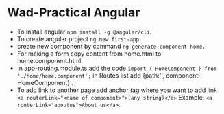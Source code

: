 # Wad-Practical Angular
- To install angular `npm install -g @angular/cli`.
- To create angular project `ng new first-app`.
- create new component by command `ng generate component home.`
- For making a form  copy content from home.html to home.component.html.
- In app-routing.module.ts add the code  `import { HomeComponent } from './home/home.component';` in Routes list add  {path:'', component: HomeComponent} .
- To add link to another page add anchor tag where you want to add link `<a routerLink="<name of component>">(any string)</a>` Example: `<a routerLink="aboutus">About us</a>`. 

